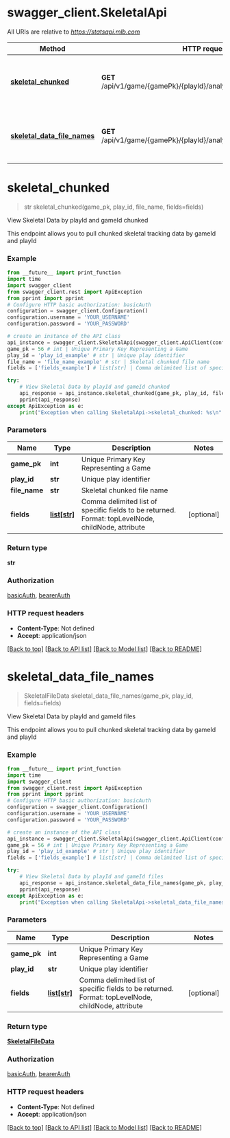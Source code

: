 # swagger_client.SkeletalApi

All URIs are relative to *https://statsapi.mlb.com*

Method | HTTP request | Description
------------- | ------------- | -------------
[**skeletal_chunked**](SkeletalApi.md#skeletal_chunked) | **GET** /api/v1/game/{gamePk}/{playId}/analytics/skeletalData/chunked | View Skeletal Data by playId and gameId chunked
[**skeletal_data_file_names**](SkeletalApi.md#skeletal_data_file_names) | **GET** /api/v1/game/{gamePk}/{playId}/analytics/skeletalData/files | View Skeletal Data by playId and gameId files

# **skeletal_chunked**
> str skeletal_chunked(game_pk, play_id, file_name, fields=fields)

View Skeletal Data by playId and gameId chunked

This endpoint allows you to pull chunked skeletal tracking data by gameId and playId

### Example
```python
from __future__ import print_function
import time
import swagger_client
from swagger_client.rest import ApiException
from pprint import pprint
# Configure HTTP basic authorization: basicAuth
configuration = swagger_client.Configuration()
configuration.username = 'YOUR_USERNAME'
configuration.password = 'YOUR_PASSWORD'

# create an instance of the API class
api_instance = swagger_client.SkeletalApi(swagger_client.ApiClient(configuration))
game_pk = 56 # int | Unique Primary Key Representing a Game
play_id = 'play_id_example' # str | Unique play identifier
file_name = 'file_name_example' # str | Skeletal chunked file name
fields = ['fields_example'] # list[str] | Comma delimited list of specific fields to be returned. Format: topLevelNode, childNode, attribute (optional)

try:
    # View Skeletal Data by playId and gameId chunked
    api_response = api_instance.skeletal_chunked(game_pk, play_id, file_name, fields=fields)
    pprint(api_response)
except ApiException as e:
    print("Exception when calling SkeletalApi->skeletal_chunked: %s\n" % e)
```

### Parameters

Name | Type | Description  | Notes
------------- | ------------- | ------------- | -------------
 **game_pk** | **int**| Unique Primary Key Representing a Game | 
 **play_id** | **str**| Unique play identifier | 
 **file_name** | **str**| Skeletal chunked file name | 
 **fields** | [**list[str]**](str.md)| Comma delimited list of specific fields to be returned. Format: topLevelNode, childNode, attribute | [optional] 

### Return type

**str**

### Authorization

[basicAuth](../README.md#basicAuth), [bearerAuth](../README.md#bearerAuth)

### HTTP request headers

 - **Content-Type**: Not defined
 - **Accept**: application/json

[[Back to top]](#) [[Back to API list]](../README.md#documentation-for-api-endpoints) [[Back to Model list]](../README.md#documentation-for-models) [[Back to README]](../README.md)

# **skeletal_data_file_names**
> SkeletalFileData skeletal_data_file_names(game_pk, play_id, fields=fields)

View Skeletal Data by playId and gameId files

This endpoint allows you to pull chunked skeletal tracking data by gameId and playId

### Example
```python
from __future__ import print_function
import time
import swagger_client
from swagger_client.rest import ApiException
from pprint import pprint
# Configure HTTP basic authorization: basicAuth
configuration = swagger_client.Configuration()
configuration.username = 'YOUR_USERNAME'
configuration.password = 'YOUR_PASSWORD'

# create an instance of the API class
api_instance = swagger_client.SkeletalApi(swagger_client.ApiClient(configuration))
game_pk = 56 # int | Unique Primary Key Representing a Game
play_id = 'play_id_example' # str | Unique play identifier
fields = ['fields_example'] # list[str] | Comma delimited list of specific fields to be returned. Format: topLevelNode, childNode, attribute (optional)

try:
    # View Skeletal Data by playId and gameId files
    api_response = api_instance.skeletal_data_file_names(game_pk, play_id, fields=fields)
    pprint(api_response)
except ApiException as e:
    print("Exception when calling SkeletalApi->skeletal_data_file_names: %s\n" % e)
```

### Parameters

Name | Type | Description  | Notes
------------- | ------------- | ------------- | -------------
 **game_pk** | **int**| Unique Primary Key Representing a Game | 
 **play_id** | **str**| Unique play identifier | 
 **fields** | [**list[str]**](str.md)| Comma delimited list of specific fields to be returned. Format: topLevelNode, childNode, attribute | [optional] 

### Return type

[**SkeletalFileData**](SkeletalFileData.md)

### Authorization

[basicAuth](../README.md#basicAuth), [bearerAuth](../README.md#bearerAuth)

### HTTP request headers

 - **Content-Type**: Not defined
 - **Accept**: application/json

[[Back to top]](#) [[Back to API list]](../README.md#documentation-for-api-endpoints) [[Back to Model list]](../README.md#documentation-for-models) [[Back to README]](../README.md)

